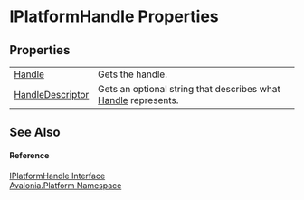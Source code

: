 # IPlatformHandle Properties




## Properties
<table>
<tr>
<td><a href="P_Avalonia_Platform_IPlatformHandle_Handle">Handle</a></td>
<td>Gets the handle.</td>
</tr>
<tr>
<td><a href="P_Avalonia_Platform_IPlatformHandle_HandleDescriptor">HandleDescriptor</a></td>
<td>Gets an optional string that describes what <a href="P_Avalonia_Platform_IPlatformHandle_Handle">Handle</a> represents.</td>
</tr>
</table>

## See Also


#### Reference
<a href="T_Avalonia_Platform_IPlatformHandle">IPlatformHandle Interface</a>  
<a href="N_Avalonia_Platform">Avalonia.Platform Namespace</a>  
